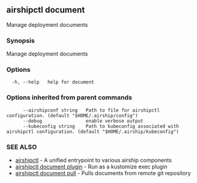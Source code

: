 ## airshipctl document

Manage deployment documents

### Synopsis

Manage deployment documents

### Options

```
  -h, --help   help for document
```

### Options inherited from parent commands

```
      --airshipconf string   Path to file for airshipctl configuration. (default "$HOME/.airship/config")
      --debug                enable verbose output
      --kubeconfig string    Path to kubeconfig associated with airshipctl configuration. (default "$HOME/.airship/kubeconfig")
```

### SEE ALSO

* [airshipctl](airshipctl.md)	 - A unified entrypoint to various airship components
* [airshipctl document plugin](airshipctl_document_plugin.md)	 - Run as a kustomize exec plugin
* [airshipctl document pull](airshipctl_document_pull.md)	 - Pulls documents from remote git repository

